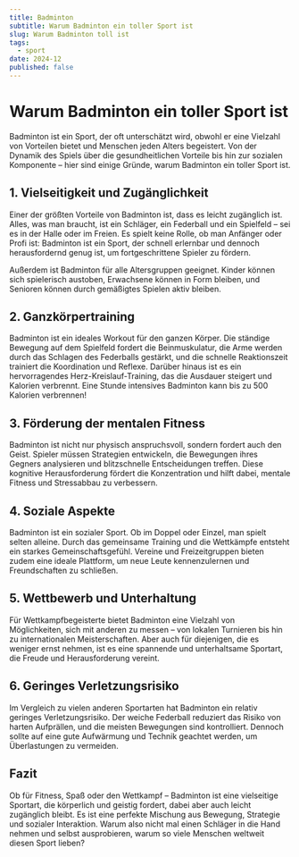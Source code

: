 ```yaml
---
title: Badminton
subtitle: Warum Badminton ein toller Sport ist
slug: Warum Badminton toll ist
tags:
  - sport
date: 2024-12
published: false
---
```


# Warum Badminton ein toller Sport ist

Badminton ist ein Sport, der oft unterschätzt wird, obwohl er eine Vielzahl von Vorteilen bietet und Menschen jeden Alters begeistert. Von der Dynamik des Spiels über die gesundheitlichen Vorteile bis hin zur sozialen Komponente – hier sind einige Gründe, warum Badminton ein toller Sport ist.

## 1. **Vielseitigkeit und Zugänglichkeit**

Einer der größten Vorteile von Badminton ist, dass es leicht zugänglich ist. Alles, was man braucht, ist ein Schläger, ein Federball und ein Spielfeld – sei es in der Halle oder im Freien. Es spielt keine Rolle, ob man Anfänger oder Profi ist: Badminton ist ein Sport, der schnell erlernbar und dennoch herausfordernd genug ist, um fortgeschrittene Spieler zu fördern.

Außerdem ist Badminton für alle Altersgruppen geeignet. Kinder können sich spielerisch austoben, Erwachsene können in Form bleiben, und Senioren können durch gemäßigtes Spielen aktiv bleiben.

## 2. **Ganzkörpertraining**

Badminton ist ein ideales Workout für den ganzen Körper. Die ständige Bewegung auf dem Spielfeld fordert die Beinmuskulatur, die Arme werden durch das Schlagen des Federballs gestärkt, und die schnelle Reaktionszeit trainiert die Koordination und Reflexe. Darüber hinaus ist es ein hervorragendes Herz-Kreislauf-Training, das die Ausdauer steigert und Kalorien verbrennt. Eine Stunde intensives Badminton kann bis zu 500 Kalorien verbrennen!

## 3. **Förderung der mentalen Fitness**

Badminton ist nicht nur physisch anspruchsvoll, sondern fordert auch den Geist. Spieler müssen Strategien entwickeln, die Bewegungen ihres Gegners analysieren und blitzschnelle Entscheidungen treffen. Diese kognitive Herausforderung fördert die Konzentration und hilft dabei, mentale Fitness und Stressabbau zu verbessern.

## 4. **Soziale Aspekte**

Badminton ist ein sozialer Sport. Ob im Doppel oder Einzel, man spielt selten alleine. Durch das gemeinsame Training und die Wettkämpfe entsteht ein starkes Gemeinschaftsgefühl. Vereine und Freizeitgruppen bieten zudem eine ideale Plattform, um neue Leute kennenzulernen und Freundschaften zu schließen.

## 5. **Wettbewerb und Unterhaltung**

Für Wettkampfbegeisterte bietet Badminton eine Vielzahl von Möglichkeiten, sich mit anderen zu messen – von lokalen Turnieren bis hin zu internationalen Meisterschaften. Aber auch für diejenigen, die es weniger ernst nehmen, ist es eine spannende und unterhaltsame Sportart, die Freude und Herausforderung vereint.

## 6. **Geringes Verletzungsrisiko**

Im Vergleich zu vielen anderen Sportarten hat Badminton ein relativ geringes Verletzungsrisiko. Der weiche Federball reduziert das Risiko von harten Aufprällen, und die meisten Bewegungen sind kontrolliert. Dennoch sollte auf eine gute Aufwärmung und Technik geachtet werden, um Überlastungen zu vermeiden.

## Fazit

Ob für Fitness, Spaß oder den Wettkampf – Badminton ist eine vielseitige Sportart, die körperlich und geistig fordert, dabei aber auch leicht zugänglich bleibt. Es ist eine perfekte Mischung aus Bewegung, Strategie und sozialer Interaktion. Warum also nicht mal einen Schläger in die Hand nehmen und selbst ausprobieren, warum so viele Menschen weltweit diesen Sport lieben?
